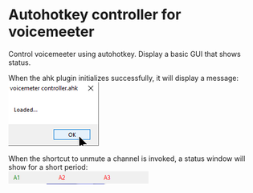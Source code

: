 # Autohotkey controller for voicemeeter
Control voicemeeter using autohotkey. Display a basic GUI that shows status.

When the ahk plugin initializes successfully, it will display a message:  
![Loaded](/screenshots/loaded.png)

When the shortcut to unmute a channel is invoked, a status window will show for a short period:  
![Status](/screenshots/status.png)
